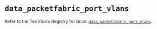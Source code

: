 # `data_packetfabric_port_vlans`

Refer to the Terraform Registry for docs: [`data_packetfabric_port_vlans`](https://registry.terraform.io/providers/packetfabric/packetfabric/1.9.3/docs/data-sources/port_vlans).
